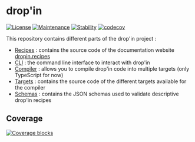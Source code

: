 # drop'in

[![License](https://img.shields.io/github/license/blue-forest/dropin)](./COPYING)
[![Maintenance](https://img.shields.io/badge/maintained-yes-green.svg)](#)
[![Stability](https://img.shields.io/badge/stable-no-red.svg)](#)
[![codecov](https://codecov.io/gh/blue-forest/dropin/graph/badge.svg?token=QGDSMMYION)](https://codecov.io/gh/blue-forest/dropin)

This repository contains different parts of the drop'in project :
- [Recipes](./recipes) : contains the source code of the documentation
  website [dropin.recipes](https://dropin.recipes)
- [CLI](./cli) : the command line interface to interact with drop'in
- [Compiler](./compiler) : allows you to compile drop'in code into multiple
  targets (only TypeScript for now)
- [Targets](./targets) : contains the source code of the different targets
  available for the compiler
- [Schemas](./schemas) : contains the JSON schemas used to validate descriptive
  drop'in recipes

## Coverage
[![Coverage blocks](https://codecov.io/gh/blue-forest/dropin/graphs/tree.svg?token=QGDSMMYION)](#)
